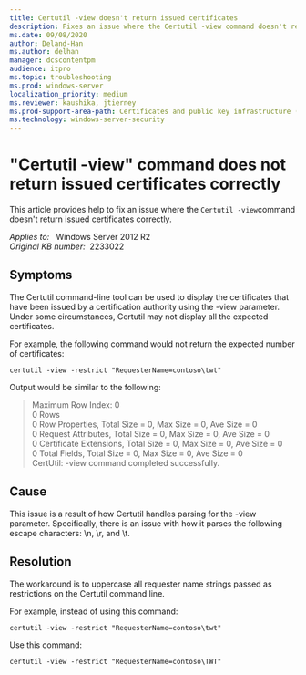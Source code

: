 ```yaml
---
title: Certutil -view doesn't return issued certificates
description: Fixes an issue where the Certutil -view command doesn't return issued certificates correctly.
ms.date: 09/08/2020
author: Deland-Han
ms.author: delhan
manager: dcscontentpm
audience: itpro
ms.topic: troubleshooting
ms.prod: windows-server
localization_priority: medium
ms.reviewer: kaushika, jtierney
ms.prod-support-area-path: Certificates and public key infrastructure (PKI)
ms.technology: windows-server-security
---
```

# "Certutil -view" command does not return issued certificates correctly

This article provides help to fix an issue where the `Certutil -view`command doesn't return issued certificates correctly.

_Applies to:_ &nbsp; Windows Server 2012 R2  
_Original KB number:_ &nbsp;2233022

## Symptoms

The Certutil command-line tool can be used to display the certificates that have been issued by a certification authority using the -view parameter. Under some circumstances, Certutil may not display all the expected certificates.  

For example, the following command would not return the expected number of certificates:

```console
certutil -view -restrict "RequesterName=contoso\twt"  
```

Output would be similar to the following:

> Maximum Row Index: 0  
0 Rows  
0 Row Properties, Total Size = 0, Max Size = 0, Ave Size = 0  
0 Request Attributes, Total Size = 0, Max Size = 0, Ave Size = 0  
0 Certificate Extensions, Total Size = 0, Max Size = 0, Ave Size = 0  
0 Total Fields, Total Size = 0, Max Size = 0, Ave Size = 0  
CertUtil: -view command completed successfully.

## Cause

This issue is a result of how Certutil handles parsing for the -view parameter. Specifically, there is an issue with how it parses the following escape characters: \n, \r, and \t.

## Resolution

The workaround is to uppercase all requester name strings passed as restrictions on the Certutil command line.

For example, instead of using this command:  

```console
certutil -view -restrict "RequesterName=contoso\twt"
```
  
Use this command:

```console
certutil -view -restrict "RequesterName=contoso\TWT"
```
